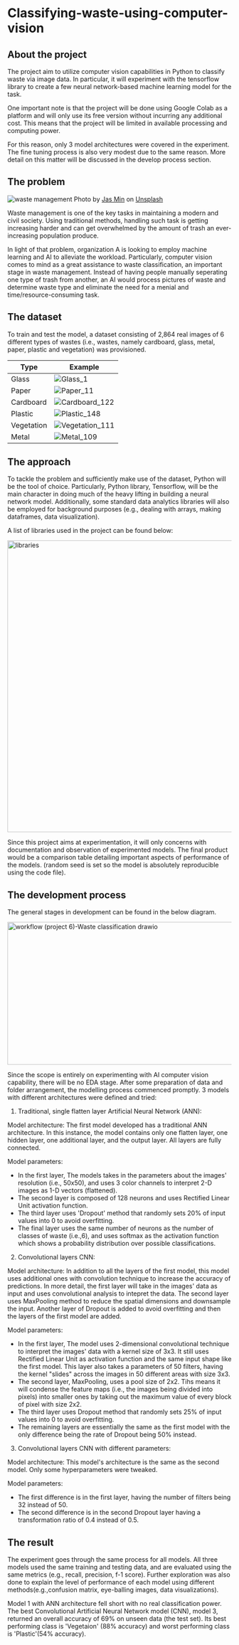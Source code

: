 # Classifying-waste-using-computer-vision

## About the project
The project aim to utilize computer vision capabilities in Python to classify waste via image data. In particular, it will experiment with the tensorflow library to create a few neural network-based machine learning model for the task.

One important note is that the project will be done using Google Colab as a platform and will only use its free version without incurring any additional cost. This means that the project will be limited in available processing and computing power.

For this reason, only 3 model architectures were covered in the experiment. The fine tuning process is also very modest due to the same reason. More detail on this matter will be discussed in the develop process section.

## The problem

![waste management](https://github.com/user-attachments/assets/6a123c89-dcb1-4564-9ed5-9994618b85d3)
Photo by <a href="https://unsplash.com/@filmbetrachterin?utm_content=creditCopyText&utm_medium=referral&utm_source=unsplash">Jas Min</a> on <a href="https://unsplash.com/photos/assorted-plastic-bottles-in-black-plastic-bucket-CIItgnBEOgw?utm_content=creditCopyText&utm_medium=referral&utm_source=unsplash">Unsplash</a>
      

Waste management is one of the key tasks in maintaining a modern and civil society. Using traditional methods, handling such task is getting increasing harder and can get overwhelmed by the amount of trash an ever-increasing population produce.

In light of that problem, organization A is looking to employ machine learning and AI to alleviate the workload. Particularly, computer vision comes to mind as a great assistance to waste classification, an important stage in waste management. Instead of having people manually seperating one type of trash from another, an AI would process pictures of waste and determine waste type and eliminate the need for a menial and time/resource-consuming task.

## The dataset
To train and test the model, a dataset consisting of 2,864 real images of 6 different types of wastes (i.e., wastes, namely cardboard, glass, metal, paper, plastic and vegetation) was provisioned.

|Type|Example|
|---|---|
|Glass|![Glass_1](https://github.com/user-attachments/assets/d10edfd0-8773-49ac-9521-0b6abd5e5ede)|
|Paper|![Paper_11](https://github.com/user-attachments/assets/dfd93204-5a2a-4bf7-bc98-2ea7d8784c9a)|
|Cardboard|![Cardboard_122](https://github.com/user-attachments/assets/c098c46c-9709-4295-a8b5-b501380d0224)|
|Plastic|![Plastic_148](https://github.com/user-attachments/assets/938d30cd-79d2-48cd-a713-eb66160842b2)|
|Vegetation|![Vegetation_111](https://github.com/user-attachments/assets/65d35a08-45aa-4a14-9d86-4bea73c51b69)|
|Metal|![Metal_109](https://github.com/user-attachments/assets/7b1743f4-56f4-4edf-acaf-829b81037ac8)|

## The approach
To tackle the problem and sufficiently make use of the dataset, Python will be the tool of choice. Particularly, Python library, Tensorflow, will be the main character in doing much of the heavy lifting in building a neural network model. Additionally, some standard data analytics libraries will also be employed for background purposes (e.g., dealing with arrays, making dataframes, data visualization).

A list of libraries used in the project can be found below:
 
<img width="665" height="656" alt="libraries" src="https://github.com/user-attachments/assets/2cf09b63-83d2-4880-98eb-89cda1628273" />
 
Since this project aims at experimentation, it will only concerns with documentation and observation of experimented models. The final product would be a comparison table detailing important aspects of performance of the models. (random seed is set so the model is absolutely reproducible using the code file).

## The development process
The general stages in development can be found in the below diagram.
 
<img width="1361" height="321" alt="workflow (project 6)-Waste classification drawio" src="https://github.com/user-attachments/assets/2be5dcc1-726f-46bd-8113-7fdcd7066b5a" />
 
Since the scope is entirely on experimenting with AI computer vision capability, there will be no EDA stage. After some preparation of data and folder arrangement, the modelling process commenced promptly. 3 models with different architectures were defined and tried:

1) Traditional, single flatten layer Artificial Neural Network (ANN):

Model architecture: The first model developed has a traditional ANN architecture. In this instance, the model contains only one flatten layer, one hidden layer, one additional layer, and the output layer. All layers are fully connected.

Model parameters:
  - In the first layer, The models takes in the parameters about the images' resolution (i.e., 50x50), and uses 3 color channels to interpret 2-D images as 1-D vectors (flattened).
  - The second layer is composed of 128 neurons and uses Rectified Linear Unit activation function.
  - The third layer uses 'Dropout' method that randomly sets 20% of input values into 0 to avoid overfitting.
  - The final layer uses the same number of neurons as the number of classes of waste (i.e.,6), and uses softmax as the activation function which shows a probability distribution over possible classifications.

2) Convolutional layers CNN:

Model architecture: In addition to all the layers of the first model, this model uses additional ones with convolution technique to increase the accuracy of predictions. In more detail, the first layer will take in the images' data as input and uses convolutional analysis to intepret the data. The second layer uses MaxPooling method to reduce the spatial dimensions and downsample the input. Another layer of Dropout is added to avoid overfitting and then the layers of the first model are added.

Model parameters:
  - In the first layer, The model uses 2-dimensional convolutional technique to interpret the images' data with a kernel size of 3x3. It still uses Rectified Linear Unit as activation function and the same input shape like the first model. This layer also takes a parameters of 50 filters, having the kernel "slides" across the images in 50 different areas with size 3x3.
  - The second layer, MaxPooling, uses a pool size of 2x2. Tihs means it will condense the feature maps (i.e., the images being divided into pixels) into smaller ones by taking out the maximum value of every block of pixel with size 2x2.
  - The third layer uses Dropout method that randomly sets 25% of input values into 0 to avoid overfitting.
  - The remaining layers are essentially the same as the first model with the only difference being the rate of Dropout being 50% instead.

3) Convolutional layers CNN with different parameters:

Model architecture: This model's architecture is the same as the second model. Only some hyperparameters were tweaked.

Model parameters:
  - The first difference is in the first layer, having the number of filters being 32 instead of 50.
  - The second difference is in the second Dropout layer having a transformation ratio of 0.4 instead of 0.5.

## The result

The experiment goes through the same process for all models. All three models used the same training and testing data, and are evaluated using the same metrics (e.g., recall, precision, f-1 score). Further exploration was also done to explain the level of performance of each model using different methods(e.g.,confusion matrix, eye-balling images, data visualizations).

Model 1 with ANN architecture fell short with no real classification power. The best Convolutional Artificial Neural Network model (CNN), model 3, returned an overall accuracy of 69% on unseen data (the test set). Its best performing class is 'Vegetaion' (88% accuracy) and worst performing class is 'Plastic'(54% accuracy).
